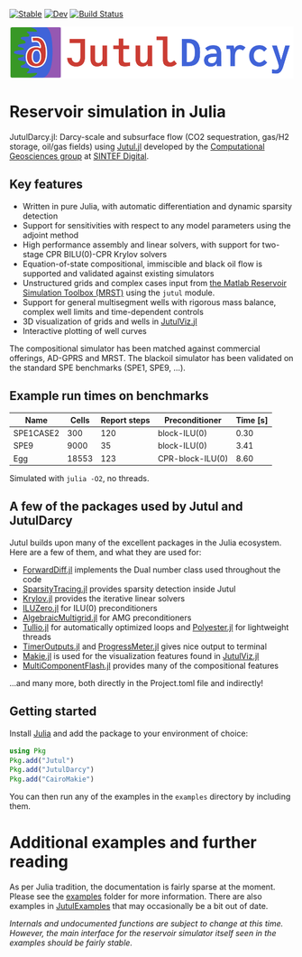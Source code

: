 [![Stable](https://img.shields.io/badge/docs-stable-blue.svg)](https://sintefmath.github.io/JutulDarcy.jl/stable/)
[![Dev](https://img.shields.io/badge/docs-dev-blue.svg)](https://sintefmath.github.io/JutulDarcy.jl/dev/)
[![Build Status](https://github.com/sintefmath/JutulDarcy.jl/actions/workflows/CI.yml/badge.svg?branch=main)](https://github.com/sintefmath/JutulDarcy.jl/actions/workflows/CI.yml?query=branch%3Amain)


![Jutul Darcy logo](docs/src/assets/logo_wide.png)

# Reservoir simulation in Julia
JutulDarcy.jl: Darcy-scale and subsurface flow (CO2 sequestration, gas/H2 storage, oil/gas fields) using [Jutul.jl](https://github.com/sintefmath/Jutul.jl) developed by the [Computational Geosciences group](https://www.sintef.no/en/digital/departments-new/applied-mathematics/computational-geoscience/) at [SINTEF Digital](https://www.sintef.no/en/digital/).

## Key features
- Written in pure Julia, with automatic differentiation and dynamic sparsity detection
- Support for sensitivities with respect to any model parameters using the adjoint method
- High performance assembly and linear solvers, with support for two-stage CPR BILU(0)-CPR Krylov solvers
- Equation-of-state compositional, immiscible and black oil flow is supported and validated against existing simulators
- Unstructured grids and complex cases input from [the Matlab Reservoir Simulation Toolbox (MRST)](https://www.mrst.no) using the `jutul` module.
- Support for general multisegment wells with rigorous mass balance, complex well limits and time-dependent controls
- 3D visualization of grids and wells in [JutulViz.jl](https://github.com/sintefmath/JutulViz.jl)
- Interactive plotting of well curves

The compositional simulator has been matched against commercial offerings, AD-GPRS and MRST. The blackoil simulator has been validated on the standard SPE benchmarks (SPE1, SPE9, ...).

## Example run times on benchmarks
| Name      | Cells | Report steps | Preconditioner   | Time [s] |
|-----------|-------|--------------|------------------|----------|
| SPE1CASE2 | 300   | 120          | block-ILU(0)     | 0.30     |
| SPE9      | 9000  | 35           | block-ILU(0)     | 3.41     |
| Egg       | 18553 | 123          | CPR-block-ILU(0) | 8.60     |

Simulated with `julia -O2`, no threads.

## A few of the packages used by Jutul and JutulDarcy
Jutul builds upon many of the excellent packages in the Julia ecosystem. Here are a few of them, and what they are used for:
- [ForwardDiff.jl](https://github.com/JuliaDiff/ForwardDiff.jl) implements the Dual number class used throughout the code
- [SparsityTracing.jl](https://github.com/PALEOtoolkit/SparsityTracing.jl/) provides sparsity detection inside Jutul
- [Krylov.jl](https://github.com/JuliaSmoothOptimizers/Krylov.jl) provides the iterative linear solvers
- [ILUZero.jl](https://github.com/mcovalt/ILUZero.jl/blob/master/src/ILUZero.jl) for ILU(0) preconditioners
- [AlgebraicMultigrid.jl](https://github.com/JuliaLinearAlgebra/AlgebraicMultigrid.jl) for AMG preconditioners
- [Tullio.jl](https://github.com/mcabbott/Tullio.jl) for automatically optimized loops and [Polyester.jl]() for lightweight threads
- [TimerOutputs.jl](https://github.com/KristofferC/TimerOutputs.jl) and [ProgressMeter.jl](https://github.com/timholy/ProgressMeter.jl) gives nice output to terminal 
- [Makie.jl](https://makie.juliaplots.org/) is used for the visualization features found in [JutulViz.jl](https://github.com/sintefmath/JutulViz.jl)
- [MultiComponentFlash.jl](https://github.com/moyner/MultiComponentFlash.jl) provides many of the compositional features

...and many more, both directly in the Project.toml file and indirectly!

## Getting started
Install [Julia](https://julialang.org/) and add the package to your environment of choice:
```julia
using Pkg
Pkg.add("Jutul")
Pkg.add("JutulDarcy")
Pkg.add("CairoMakie")
```
You can then run any of the examples in the `examples` directory by including them.

# Additional examples and further reading
As per Julia tradition, the documentation is fairly sparse at the moment. Please see the [examples](examples/) folder for more information. There are also examples in [JutulExamples](https://github.com/sintefmath/JutulExamples.jl) that may occasionally be a bit out of date.

*Internals and undocumented functions are subject to change at this time. However, the main interface for the reservoir simulator itself seen in the examples should be fairly stable.*
